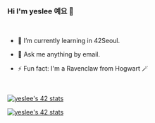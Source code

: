 ### Hi I'm yeslee 예요 👋

<br>
<!--
**yeslee-v/yeslee-v** is a ✨ _special_ ✨ repository because its `README.md` (this file) appears on your GitHub profile.

Here are some ideas to get you started:
-->
<!-- - 🔭 I’m currently working on ... -->
- 🌱 I’m currently learning in 42Seoul.
<!-- - 👯 I’m looking to collaborate on ... -->
<!-- - 🤔 I’m looking for help with ... -->
- 💬 Ask me anything by email.
<!-- - 📫 How to reach me: ... -->
<!-- - 😄 Pronouns: -->
- ⚡ Fun fact: I'm a Ravenclaw from Hogwart 🪄


<br>

[![yeslee's 42 stats](https://badge42.herokuapp.com/api/stats/yeslee)](https://github.com/JaeSeoKim/badge42)

<!-- 
이름, 이메일 가리기
privacyEmail=true
privacyName=true -->


[![yeslee's 42 stats](https://badge42.herokuapp.com/api/stats/yeslee?cursus=C%20Piscine)](https://github.com/JaeSeoKim/badge42)

<!-- 
다크모드
darkmode=true -->
